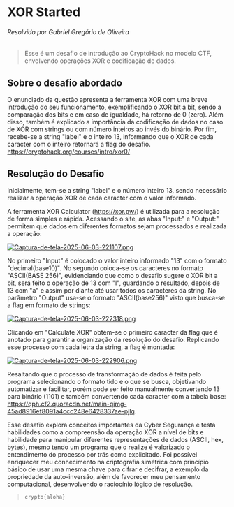 # XOR Started
###### Resolvido por Gabriel Gregório de Oliveira
> Esse é um desafio de introdução ao CryptoHack no modelo CTF, envolvendo operações XOR e codificação de dados.
## Sobre o desafio abordado
O enunciado da questão apresenta a ferramenta XOR com uma breve introdução do seu funcionamento, exemplificando o XOR bit a bit, sendo a comparação dos bits e em caso de igualdade, há retorno de 0 (zero). Além disso, também é explicado a importância da codificação de dados no caso de XOR com strings ou com número inteiros ao invés do binário. Por fim, recebe-se a string "label" e o inteiro 13, informando que o XOR de cada caracter com o inteiro retornará a flag do desafio.
https://cryptohack.org/courses/intro/xor0/
## Resolução do Desafio
Inicialmente, tem-se a string "label" e o número inteiro 13, sendo necessário realizar a operação XOR de cada caracter com o valor informado.

A ferramenta XOR Calculator (https://xor.pw/) é utilizada para a resolução de forma simples e rápida. Acessando o site, as abas "Input:" e "Output:" permitem que dados em diferentes formatos sejam processados e realizada a operação:

[![Captura-de-tela-2025-06-03-221107.png](https://i.postimg.cc/GhWBtJSr/Captura-de-tela-2025-06-03-221107.png)](https://postimg.cc/dL9QSdYS)

No primeiro "Input" é colocado o valor inteiro informado "13" com o formato "decimal(base10)". No segundo coloca-se os caracteres no formato "ASCII(BASE 256)", evidenciando que como o desafio sugere o XOR bit a bit, será feito o operação de 13 com "l", guardando o resultado, depois de 13 com "a" e assim por diante até usar todos os caracteres da string. No parâmetro "Output" usa-se o formato "ASCII(base256)" visto que busca-se a flag em formato de strings:

[![Captura-de-tela-2025-06-03-222318.png](https://i.postimg.cc/yNMBXvcY/Captura-de-tela-2025-06-03-222318.png)](https://postimg.cc/hJ1HK82H)

Clicando em "Calculate XOR" obtém-se o primeiro caracter da flag que é anotado para garantir a organização da resolução do desafio. 
Replicando esse processo com cada letra da string, a flag é montada: 

[![Captura-de-tela-2025-06-03-222906.png](https://i.postimg.cc/8Pz8vq9m/Captura-de-tela-2025-06-03-222906.png)](https://postimg.cc/Lhw0K0HJ)

Resaltando que o processo de transformação de dados é feita pelo programa selecionando o formato tido e o que se busca, objetivando automatizar e facilitar, porém pode ser feito manualmente convertendo 13 para binário (1101) e também convertendo cada caracter com a tabela base: https://qph.cf2.quoracdn.net/main-qimg-45ad8916ef8091a4ccc248e6428337ae-pjlq.

Esse desafio explora conceitos importantes da Cyber Segurança e testa habilidades como a compreensão da operação XOR a nível de bits e habilidade para manipular diferentes representações de dados (ASCII, hex, bytes), mesmo tendo um programa que o realize é valorizado o entendimento do processo por trás como explicitado.
Foi possível enriquecer meu conhecimento na criptografia simétrica com princípio básico de usar uma mesma chave para cifrar e decifrar, a exemplo da propriedade da auto-inversão, além de favorecer meu pensamento computacional, desenvolvendo o raciocínio lógico de resolução.




>`crypto{aloha}`
 
